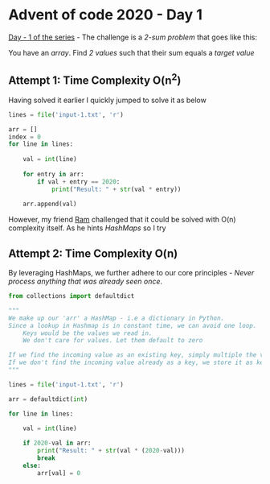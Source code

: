 # Advent of code 2020 - Day 1

[Day - 1 of the series](https://twitter.com/SVRSN_Shashank/status/1334265716921528323) - The challenge is a *2-sum problem* that goes like this:

You have an *array*. Find *2 values* such that their sum equals a *target value*

## Attempt 1: Time Complexity O(n<sup>2</sup>)

Having solved it earlier I quickly jumped to solve it as below

````python
lines = file('input-1.txt', 'r')

arr = []
index = 0
for line in lines:
    
    val = int(line)
    
    for entry in arr:
        if val + entry == 2020:
            print("Result: " + str(val * entry))
    
    arr.append(val)
````

However, my friend [Ram](https://www.linkedin.com/in/sairamnellutla) challenged that it could be solved with O(n) complexity itself. As he hints *HashMaps* so I try

## Attempt 2: Time Complexity O(n)

By leveraging HashMaps, we further adhere to our core principles - *Never process anything that was already seen once*.

````python
from collections import defaultdict

"""
We make up our 'arr' a HashMap - i.e a dictionary in Python.
Since a lookup in Hashmap is in constant time, we can avoid one loop.
    Keys would be the values we read in.
    We don't care for values. Let them default to zero

If we find the incoming value as an existing key, simply multiple the value and (2020 - value) and break.
If we don't find the incoming value already as a key, we store it as key while value is set to the default (0).
"""

lines = file('input-1.txt', 'r')

arr = defaultdict(int)

for line in lines:
    
    val = int(line)

    if 2020-val in arr:
        print("Result: " + str(val * (2020-val)))
        break
    else:
        arr[val] = 0
````
